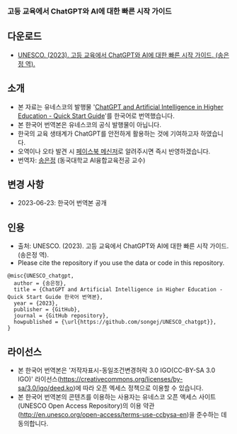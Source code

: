 ### 고등 교육에서 ChatGPT와 AI에 대한 빠른 시작 가이드
## 다운로드
- [UNESCO. (2023). 고등 교육에서 ChatGPT와 AI에 대한 빠른 시작 가이드. (송은정 역).](https://github.com/songej/UNESCO_chatgpt/blob/main/docs/UNESCO.%20(2023).%20%EA%B3%A0%EB%93%B1%20%EA%B5%90%EC%9C%A1%EC%97%90%EC%84%9C%20ChatGPT%EC%99%80%20AI%EC%97%90%20%EB%8C%80%ED%95%9C%20%EB%B9%A0%EB%A5%B8%20%EC%8B%9C%EC%9E%91%20%EA%B0%80%EC%9D%B4%EB%93%9C.%20(%EC%86%A1%EC%9D%80%EC%A0%95%20%EC%97%AD)..pdf?raw=True)

## 소개
- 본 자료는 유네스코의 발행물 '[ChatGPT and Artificial Intelligence in Higher Education - Quick Start Guide](https://unesdoc.unesco.org/ark:/48223/pf0000385146)'를 한국어로 번역했습니다.
- 본 한국어 번역본은 유네스코의 공식 발행물이 아닙니다.
- 한국의 교육 생태계가 ChatGPT를 안전하게 활용하는 것에 기여하고자 하였습니다.
- 오역이나 오타 발견 시 [페이스북 메신저](https://www.facebook.com/songej)로 알려주시면 즉시 반영하겠습니다.
- 번역자: [송은정](https://songej.com) (동국대학교 AI융합교육전공 교수)

## 변경 사항
- 2023-06-23: 한국어 번역본 공개

## 인용
- 출처: UNESCO. (2023). 고등 교육에서 ChatGPT와 AI에 대한 빠른 시작 가이드. (송은정 역).   
- Please cite the repository if you use the data or code in this repository.
```
@misc{UNESCO_chatgpt,
  author = {송은정},
  title = {ChatGPT and Artificial Intelligence in Higher Education - Quick Start Guide 한국어 번역본},
  year = {2023},
  publisher = {GitHub},
  journal = {GitHub repository},
  howpublished = {\url{https://github.com/songej/UNESCO_chatgpt}},
}
```
## 라이선스
- 본 한국어 번역본은 '저작자표시-동일조건변경허락 3.0 IGO(CC-BY-SA 3.0 IGO)' 라이선스(<https://creativecommons.org/licenses/by-sa/3.0/igo/deed.ko>)에 따라 오픈 엑세스 정책으로 이용할 수 있습니다.
- 본 한국어 번역본의 콘텐츠를 이용하는 사용자는 유네스코 오픈 액세스 사이트(UNESCO Open Access Repository)의 이용 약관 (<http://en.unesco.org/open-access/terms-use-ccbysa-en>)을 준수하는 데 동의합니다.
